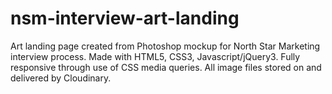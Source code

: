 # nsm-interview-art-landing

Art landing page created from Photoshop mockup for North Star Marketing interview process. Made with HTML5, CSS3, Javascript/jQuery3. Fully responsive through use of CSS media queries. All image files stored on and delivered by Cloudinary.
